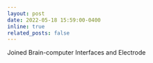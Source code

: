 ```yaml
---
layout: post
date: 2022-05-18 15:59:00-0400
inline: true
related_posts: false
---
```


Joined Brain-computer Interfaces and Electrode
